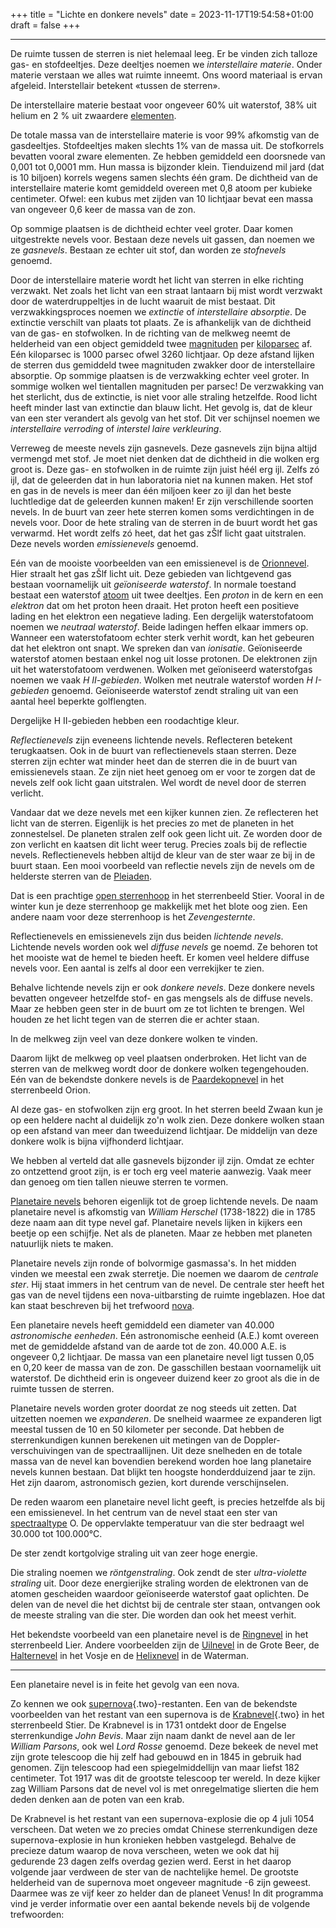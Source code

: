 +++
title = "Lichte en donkere nevels"
date = 2023-11-17T19:54:58+01:00
draft = false
+++

---
De ruimte tussen de sterren is niet helemaal leeg. Er be vinden zich
talloze gas- en stofdeeltjes. Deze deeltjes noemen we *interstellaire
materie*. Onder materie verstaan we alles wat ruimte inneemt. Ons woord
materiaal is ervan afgeleid. Interstellair betekent «tussen de sterren».

De interstellaire materie bestaat voor ongeveer 60% uit waterstof, 38%
uit helium en 2 % uit zwaardere [elementen](/encyclopedie/elementen).

De totale massa van de interstellaire materie is voor 99% afkomstig van
de gasdeeltjes. Stofdeeltjes maken slechts 1% van de massa uit. De
stofkorrels bevatten vooral zware elementen. Ze hebben gemiddeld een
doorsnede van 0,001 tot 0,0001 mm. Hun massa is bijzonder klein.
Tienduizend mil jard (dat is 10 biljoen) korrels wegens samen slechts
één gram. De dichtheid van de interstellaire materie komt gemiddeld
overeen met 0,8 atoom per kubieke centimeter. Ofwel: een kubus met
zijden van 10 lichtjaar bevat een massa van ongeveer 0,6 keer de massa
van de zon.

Op sommige plaatsen is de dichtheid echter veel groter. Daar komen
uitgestrekte nevels voor. Bestaan deze nevels uit gassen, dan noemen we
ze *gasnevels*. Bestaan ze echter uit stof, dan worden ze *stofnevels*
genoemd.

Door de interstellaire materie wordt het licht van sterren in elke
richting verzwakt. Net zoals het licht van een straat lantaarn bij mist
wordt verzwakt door de waterdruppeltjes in de lucht waaruit de mist
bestaat. Dit verzwakkingsproces noemen we *extinctie* of *interstellaire
absorptie*. De extinctie verschilt van plaats tot plaats. Ze is
afhankelijk van de dichtheid van de gas- en stofwolken. In de richting
van de melkweg neemt de helderheid van een object gemiddeld twee
[magnituden](/encyclopedie/magnitude) per [kiloparsec](/encyclopedie/lichtjaar)
af. Eén kiloparsec is 1000 parsec ofwel 3260 lichtjaar. Op deze afstand
lijken de sterren dus gemiddeld twee magnituden zwakker door de
interstellaire absorptie. Op sommige plaatsen is de verzwakking echter
veel groter. In sommige wolken wel tientallen magnituden per parsec! De
verzwakking van het sterlicht, dus de extinctie, is niet voor alle
straling hetzelfde. Rood licht heeft minder last van extinctie dan blauw
licht. Het gevolg is, dat de kleur van een ster verandert als gevolg van
het stof. Dit ver schijnsel noemen we *interstellaire verroding* of
*interstel laire verkleuring*.

Verreweg de meeste nevels zijn gasnevels. Deze gasnevels zijn bijna
altijd vermengd met stof. Je moet niet denken dat de dichtheid in die
wolken erg groot is. Deze gas- en stofwolken in de ruimte zijn juist
héél erg ijl. Zelfs zó ijl, dat de geleerden dat in hun laboratoria niet
na kunnen maken. Het stof en gas in de nevels is meer dan één miljoen
keer zo ijl dan het beste luchtledige dat de geleerden kunnen maken! Er
zijn verschillende soorten nevels. In de buurt van zeer hete sterren
komen soms verdichtingen in de nevels voor. Door de hete straling van de
sterren in de buurt wordt het gas verwarmd. Het wordt zelfs zó heet, dat
het gas zŠlf licht gaat uitstralen. Deze nevels worden *emissienevels*
genoemd.

Eén van de mooiste voorbeelden van een emissienevel is de
[Orionnevel](/encyclopedie/orionnevel). Hier straalt het gas zŠlf licht
uit. Deze gebieden van lichtgevend gas bestaan voornamelijk uit
*geïoniseerde waterstof*. In normale toestand bestaat een waterstof
[atoom](/encyclopedie/atomen) uit twee deeltjes. Een *proton* in de kern en een
*elektron* dat om het proton heen draait. Het proton heeft een positieve
lading en het elektron een negatieve lading. Een dergelijk
waterstofatoom noemen we *neutraal waterstof*. Beide ladingen heffen
elkaar immers op. Wanneer een waterstofatoom echter sterk verhit wordt,
kan het gebeuren dat het elektron ont snapt. We spreken dan van
*ionisatie*. Geïoniseerde waterstof atomen bestaan enkel nog uit losse
protonen. De elektronen zijn uit het waterstofatoom verdwenen. Wolken
met geïoniseerd waterstofgas noemen we vaak *H II-gebieden*. Wolken met
neutrale waterstof worden *H I-gebieden* genoemd. Geïoniseerde waterstof
zendt straling uit van een aantal heel beperkte golflengten.

Dergelijke H II-gebieden hebben een roodachtige kleur.

*Reflectienevels* zijn eveneens lichtende nevels. Reflecteren betekent
terugkaatsen. Ook in de buurt van reflectienevels staan sterren. Deze
sterren zijn echter wat minder heet dan de sterren die in de buurt van
emissienevels staan. Ze zijn niet heet genoeg om er voor te zorgen dat
de nevels zelf ook licht gaan uitstralen. Wel wordt de nevel door de
sterren verlicht.

Vandaar dat we deze nevels met een kijker kunnen zien. Ze reflecteren
het licht van de sterren. Eigenlijk is het precies zo met de planeten in
het zonnestelsel. De planeten stralen zelf ook geen licht uit. Ze worden
door de zon verlicht en kaatsen dit licht weer terug. Precies zoals bij
de reflectie nevels. Reflectienevels hebben altijd de kleur van de ster
waar ze bij in de buurt staan. Een mooi voorbeeld van reflectie nevels
zijn de nevels om de helderste sterren van de
[Pleiaden](/encyclopedie/sterrenhopen).

Dat is een prachtige [open sterrenhoop](/encyclopedie/sterrenhopen) in het
sterrenbeeld Stier. Vooral in de winter kun je deze sterrenhoop ge
makkelijk met het blote oog zien. Een andere naam voor deze sterrenhoop
is het *Zevengesternte*.

Reflectienevels en emissienevels zijn dus beiden *lichtende nevels*.
Lichtende nevels worden ook wel *diffuse nevels* ge noemd. Ze behoren
tot het mooiste wat de hemel te bieden heeft. Er komen veel heldere
diffuse nevels voor. Een aantal is zelfs al door een verrekijker te
zien.

Behalve lichtende nevels zijn er ook *donkere nevels*. Deze donkere
nevels bevatten ongeveer hetzelfde stof- en gas mengsels als de diffuse
nevels. Maar ze hebben geen ster in de buurt om ze tot lichten te
brengen. Wel houden ze het licht tegen van de sterren die er achter
staan.

In de melkweg zijn veel van deze donkere wolken te vinden.

Daarom lijkt de melkweg op veel plaatsen onderbroken. Het licht van de
sterren van de melkweg wordt door de donkere wolken tegengehouden. Eén
van de bekendste donkere nevels is de
[Paardekopnevel](/encyclopedie/paardekopnevel) in het sterrenbeeld Orion.

Al deze gas- en stofwolken zijn erg groot. In het sterren beeld Zwaan
kun je op een heldere nacht al duidelijk zo'n wolk zien. Deze donkere
wolken staan op een afstand van meer dan tweeduizend lichtjaar. De
middelijn van deze donkere wolk is bijna vijfhonderd lichtjaar.

We hebben al verteld dat alle gasnevels bijzonder ijl zijn. Omdat ze
echter zo ontzettend groot zijn, is er toch erg veel materie aanwezig.
Vaak meer dan genoeg om tien tallen nieuwe sterren te vormen.

[Planetaire nevels](/encyclopedie/planetaire_nevel) behoren eigenlijk tot
de groep lichtende nevels. De naam planetaire nevel is afkomstig van
*William Herschel* (1738-1822) die in 1785 deze naam aan dit type nevel
gaf. Planetaire nevels lijken in kijkers een beetje op een schijfje. Net
als de planeten. Maar ze hebben met planeten natuurlijk niets te maken.

Planetaire nevels zijn ronde of bolvormige gasmassa's. In het midden
vinden we meestal een zwak sterretje. Die noemen we daarom de *centrale
ster*. Hij staat immers in het centrum van de nevel. De centrale ster
heeft het gas van de nevel tijdens een nova-uitbarsting de ruimte
ingeblazen. Hoe dat kan staat beschreven bij het trefwoord
[nova](/encyclopedie/nova).

Een planetaire nevels heeft gemiddeld een diameter van 40.000
*astronomische eenheden*. Eén astronomische eenheid (A.E.) komt overeen
met de gemiddelde afstand van de aarde tot de zon. 40.000 A.E. is
ongeveer 0,2 lichtjaar. De massa van een planetaire nevel ligt tussen
0,05 en 0,20 keer de massa van de zon. De gasschillen bestaan
voornamelijk uit waterstof. De dichtheid erin is ongeveer duizend keer
zo groot als die in de ruimte tussen de sterren.

Planetaire nevels worden groter doordat ze nog steeds uit zetten. Dat
uitzetten noemen we *expanderen*. De snelheid waarmee ze expanderen ligt
meestal tussen de 10 en 50 kilometer per seconde. Dat hebben de
sterrenkundigen kunnen berekenen uit metingen van de
Doppler-verschuivingen van de spectraallijnen. Uit deze snelheden en de
totale massa van de nevel kan bovendien berekend worden hoe lang
planetaire nevels kunnen bestaan. Dat blijkt ten hoogste honderdduizend
jaar te zijn. Het zijn daarom, astronomisch gezien, kort durende
verschijnselen.

De reden waarom een planetaire nevel licht geeft, is precies hetzelfde
als bij een emissienevel. In het centrum van de nevel staat een ster van
[spectraaltype](/encyclopedie/spectraa) O. De oppervlakte temperatuur van
die ster bedraagt wel 30.000 tot 100.000°C.

De ster zendt kortgolvige straling uit van zeer hoge energie.

Die straling noemen we *röntgenstraling*. Ook zendt de ster
*ultra-violette straling* uit. Door deze energierijke straling worden de
elektronen van de atomen gescheiden waardoor geïoniseerde waterstof gaat
oplichten. De delen van de nevel die het dichtst bij de centrale ster
staan, ontvangen ook de meeste straling van die ster. Die worden dan ook
het meest verhit.

Het bekendste voorbeeld van een planetaire nevel is de
[Ringnevel](/encyclopedie/ringnevel) in het sterrenbeeld Lier. Andere
voorbeelden zijn de [Uilnevel](/encyclopedie/uilnevel) in de Grote Beer, de
[Halternevel](/encyclopedie/halterne) in het Vosje en de
[Helixnevel](/encyclopedie/helixnevel) in de Waterman.

---

Een planetaire nevel is in feite het gevolg van een nova.

Zo kennen we ook [supernova](supernova.html){.two}-restanten. Een van de
bekendste voorbeelden van het restant van een supernova is de
[Krabnevel](krabnevel.html){.two} in het sterrenbeeld Stier. De
Krabnevel is in 1731 ontdekt door de Engelse sterrenkundige *John
Bevis*. Maar zijn naam dankt de nevel aan de Ier *William Parsons*, ook
wel *Lord Rosse* genoemd. Deze bekeek de nevel met zijn grote telescoop
die hij zelf had gebouwd en in 1845 in gebruik had genomen. Zijn
telescoop had een spiegelmiddellijn van maar liefst 182 centimeter. Tot
1917 was dit de grootste telescoop ter wereld. In deze kijker zag
William Parsons dat de nevel vol is met onregelmatige slierten die hem
deden denken aan de poten van een krab.

De Krabnevel is het restant van een supernova-explosie die op 4 juli
1054 verscheen. Dat weten we zo precies omdat Chinese sterrenkundigen
deze supernova-explosie in hun kronieken hebben vastgelegd. Behalve de
precieze datum waarop de nova verscheen, weten we ook dat hij gedurende
23 dagen zelfs overdag gezien werd. Eerst in het daarop volgende jaar
verdween de ster van de nachtelijke hemel. De grootste helderheid van de
supernova moet ongeveer magnitude -6 zijn geweest. Daarmee was ze vijf
keer zo helder dan de planeet Venus! In dit programma vind je verder
informatie over een aantal bekende nevels bij de volgende trefwoorden:
